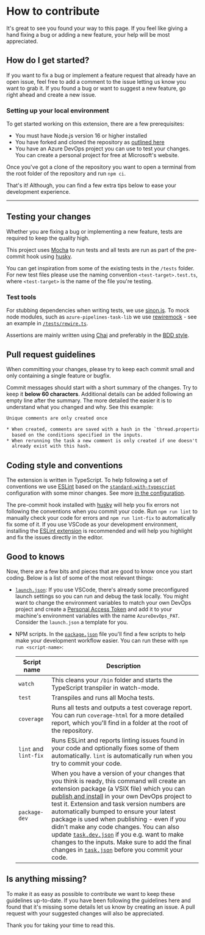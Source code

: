 # How to contribute

It's great to see you found your way to this page. If you feel like giving a hand fixing a bug or adding a new feature, your help will be most appreciated.

## How do I get started?

If you want to fix a bug or implement a feature request that already have an open issue, feel free to add a comment to the issue letting us know you want to grab it. If you found a bug or want to suggest a new feature, go right ahead and create a new issue.

### Setting up your local environment

To get started working on this extension, there are a few prerequisites:

* You must have Node.js version 16 or higher installed
* You have forked and cloned the repository as [outlined here](https://docs.github.com/en/get-started/quickstart/contributing-to-projects)
* You have an Azure DevOps project you can use to test your changes. You can create a personal project for free at Microsoft's website.

Once you've got a clone of the repository you want to open a terminal from the root folder of the repository and run `npm ci`.

That's it! Although, you can find a few extra tips below to ease your development experience.

---

## Testing your changes

Whether you are fixing a bug or implementing a new feature, tests are required to keep the quality high.

This project uses [Mocha](https://mochajs.org/) to run tests and all tests are run as part of the pre-commit hook using [husky](https://typicode.github.io/husky/#/).

You can get inspiration from some of the existing tests in the `/tests` folder. For new test files please use the naming convention `<test-target>.test.ts`, where `<test-target>` is the name of the file you're testing.

### Test tools

For stubbing dependencies when writing tests, we use [sinon.js](https://sinonjs.org/). To mock node modules, such as `azure-pipelines-task-lib` we use [rewiremock](https://github.com/theKashey/rewiremock) - see an example in [`/tests/rewire.ts`](../tests/rewire.ts).

Assertions are mainly written using [Chai](https://www.chaijs.com/) and preferably in the [BDD style](https://www.chaijs.com/api/bdd/).

## Pull request guidelines

When committing your changes, please try to keep each commit small and only containing a single feature or bugfix.

Commit messages should start with a short summary of the changes. Try to keep it **below 60 characters**. Additional details can be added following an empty line after the summary. The more detailed the easier it is to understand what you changed and why. See this example:

```txt
Unique comments are only created once

* When created, comments are saved with a hash in the `thread.properties`
  based on the conditions specified in the inputs.
* When rerunning the task a new comment is only created if one doesn't
  already exist with this hash.
```

## Coding style and conventions

The extension is written in TypeScript. To help following a set of conventions we use [ESLint](https://eslint.org/) based on the [`standard-with-typescript`](https://github.com/standard/eslint-config-standard-with-typescript) configuration with some minor changes. See more [in the configuration](../.eslintrc.json).

The pre-commit hook installed with [husky](https://typicode.github.io/husky/#/) will help you fix errors not following the conventions when you commit your code. Run `npm run lint` to manually check your code for errors and `npm run lint-fix` to automatically fix some of it. If you use VSCode as your development environment, installing the [ESLint extension](https://marketplace.visualstudio.com/items?itemName=dbaeumer.vscode-eslint) is recommended and will help you highlight and fix the issues directly in the editor.

## Good to knows

Now, there are a few bits and pieces that are good to know once you start coding. Below is a list of some of the most relevant things:

* [`launch.json`](../.vscode/launch.json): If you use VSCode, there's already some preconfigured launch settings so you can run and debug the task locally. You might want to change the environment variables to match your own DevOps project and create a [Personal Access Token](https://learn.microsoft.com/en-us/azure/devops/organizations/accounts/use-personal-access-tokens-to-authenticate) and add it to your machine's environment variables with the name `AzureDevOps_PAT`. Consider the `launch.json` a template for you.
* NPM scripts. In the [`package.json`](../package.json) file you'll find a few scripts to help make your development workflow easier. You can run these with `npm run <script-name>`:

  | Script name           | Description |
  | --------------------- | ----------- |
  | `watch`               | This cleans your `/bin` folder and starts the TypeScript transpiler in watch-mode. |
  | `test`                | Transpiles and runs all Mocha tests. |
  | `coverage`            | Runs all tests and outputs a test coverage report. You can run `coverage-html` for a more detailed report, which you'll find in a folder at the root of the repository. |
  | `lint` and `lint-fix` | Runs ESLint and reports linting issues found in your code and optionally fixes some of them automatically. `lint` is automatically run when you try to commit your code. |
  | `package-dev`         | When you have a version of your changes that you think is ready, this command will create an extension package (a VSIX file) which you can [publish and install](https://learn.microsoft.com/en-us/azure/devops/extend/develop/add-build-task?view=azure-devops#5-publish-your-extension) in your own DevOps project to test it. Extension and task version numbers are automatically bumped to ensure your latest package is used when publishing - even if you didn't make any code changes. You can also update [`task.dev.json`](../task.dev.json) if you e.g. want to make changes to the inputs. Make sure to add the final changes in [`task.json`](../task.json) before you commit your code. |

## Is anything missing?

To make it as easy as possible to contribute we want to keep these guidelines up-to-date. If you have been following the guidelines here and found that it's missing some details let us know by creating an issue. A pull request with your suggested changes will also be appreciated.

Thank you for taking your time to read this.
